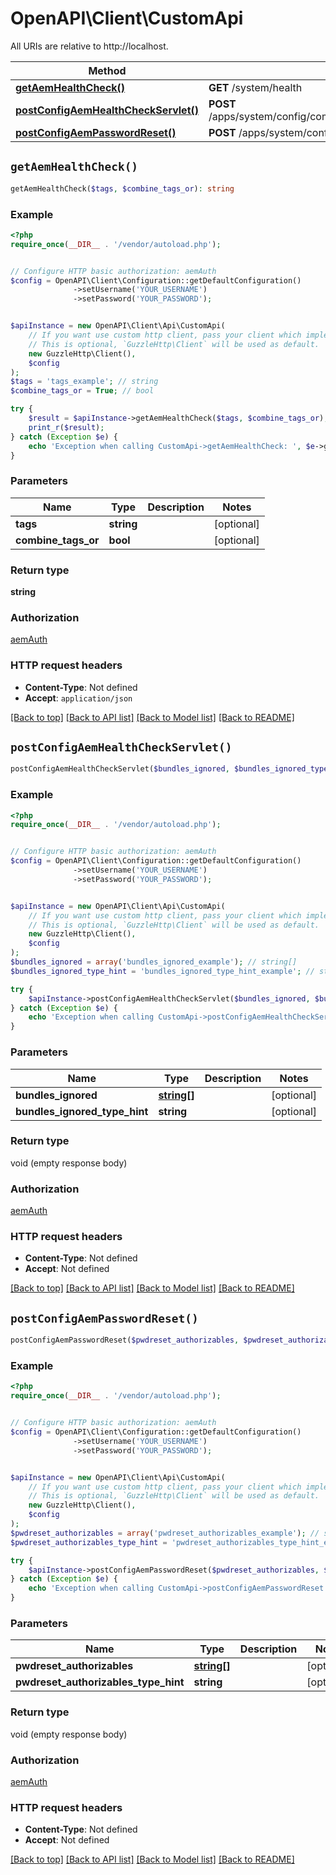 # OpenAPI\Client\CustomApi

All URIs are relative to http://localhost.

Method | HTTP request | Description
------------- | ------------- | -------------
[**getAemHealthCheck()**](CustomApi.md#getAemHealthCheck) | **GET** /system/health | 
[**postConfigAemHealthCheckServlet()**](CustomApi.md#postConfigAemHealthCheckServlet) | **POST** /apps/system/config/com.shinesolutions.healthcheck.hc.impl.ActiveBundleHealthCheck | 
[**postConfigAemPasswordReset()**](CustomApi.md#postConfigAemPasswordReset) | **POST** /apps/system/config/com.shinesolutions.aem.passwordreset.Activator | 


## `getAemHealthCheck()`

```php
getAemHealthCheck($tags, $combine_tags_or): string
```



### Example

```php
<?php
require_once(__DIR__ . '/vendor/autoload.php');


// Configure HTTP basic authorization: aemAuth
$config = OpenAPI\Client\Configuration::getDefaultConfiguration()
              ->setUsername('YOUR_USERNAME')
              ->setPassword('YOUR_PASSWORD');


$apiInstance = new OpenAPI\Client\Api\CustomApi(
    // If you want use custom http client, pass your client which implements `GuzzleHttp\ClientInterface`.
    // This is optional, `GuzzleHttp\Client` will be used as default.
    new GuzzleHttp\Client(),
    $config
);
$tags = 'tags_example'; // string
$combine_tags_or = True; // bool

try {
    $result = $apiInstance->getAemHealthCheck($tags, $combine_tags_or);
    print_r($result);
} catch (Exception $e) {
    echo 'Exception when calling CustomApi->getAemHealthCheck: ', $e->getMessage(), PHP_EOL;
}
```

### Parameters

Name | Type | Description  | Notes
------------- | ------------- | ------------- | -------------
 **tags** | **string**|  | [optional]
 **combine_tags_or** | **bool**|  | [optional]

### Return type

**string**

### Authorization

[aemAuth](../../README.md#aemAuth)

### HTTP request headers

- **Content-Type**: Not defined
- **Accept**: `application/json`

[[Back to top]](#) [[Back to API list]](../../README.md#endpoints)
[[Back to Model list]](../../README.md#models)
[[Back to README]](../../README.md)

## `postConfigAemHealthCheckServlet()`

```php
postConfigAemHealthCheckServlet($bundles_ignored, $bundles_ignored_type_hint)
```



### Example

```php
<?php
require_once(__DIR__ . '/vendor/autoload.php');


// Configure HTTP basic authorization: aemAuth
$config = OpenAPI\Client\Configuration::getDefaultConfiguration()
              ->setUsername('YOUR_USERNAME')
              ->setPassword('YOUR_PASSWORD');


$apiInstance = new OpenAPI\Client\Api\CustomApi(
    // If you want use custom http client, pass your client which implements `GuzzleHttp\ClientInterface`.
    // This is optional, `GuzzleHttp\Client` will be used as default.
    new GuzzleHttp\Client(),
    $config
);
$bundles_ignored = array('bundles_ignored_example'); // string[]
$bundles_ignored_type_hint = 'bundles_ignored_type_hint_example'; // string

try {
    $apiInstance->postConfigAemHealthCheckServlet($bundles_ignored, $bundles_ignored_type_hint);
} catch (Exception $e) {
    echo 'Exception when calling CustomApi->postConfigAemHealthCheckServlet: ', $e->getMessage(), PHP_EOL;
}
```

### Parameters

Name | Type | Description  | Notes
------------- | ------------- | ------------- | -------------
 **bundles_ignored** | [**string[]**](../Model/string.md)|  | [optional]
 **bundles_ignored_type_hint** | **string**|  | [optional]

### Return type

void (empty response body)

### Authorization

[aemAuth](../../README.md#aemAuth)

### HTTP request headers

- **Content-Type**: Not defined
- **Accept**: Not defined

[[Back to top]](#) [[Back to API list]](../../README.md#endpoints)
[[Back to Model list]](../../README.md#models)
[[Back to README]](../../README.md)

## `postConfigAemPasswordReset()`

```php
postConfigAemPasswordReset($pwdreset_authorizables, $pwdreset_authorizables_type_hint)
```



### Example

```php
<?php
require_once(__DIR__ . '/vendor/autoload.php');


// Configure HTTP basic authorization: aemAuth
$config = OpenAPI\Client\Configuration::getDefaultConfiguration()
              ->setUsername('YOUR_USERNAME')
              ->setPassword('YOUR_PASSWORD');


$apiInstance = new OpenAPI\Client\Api\CustomApi(
    // If you want use custom http client, pass your client which implements `GuzzleHttp\ClientInterface`.
    // This is optional, `GuzzleHttp\Client` will be used as default.
    new GuzzleHttp\Client(),
    $config
);
$pwdreset_authorizables = array('pwdreset_authorizables_example'); // string[]
$pwdreset_authorizables_type_hint = 'pwdreset_authorizables_type_hint_example'; // string

try {
    $apiInstance->postConfigAemPasswordReset($pwdreset_authorizables, $pwdreset_authorizables_type_hint);
} catch (Exception $e) {
    echo 'Exception when calling CustomApi->postConfigAemPasswordReset: ', $e->getMessage(), PHP_EOL;
}
```

### Parameters

Name | Type | Description  | Notes
------------- | ------------- | ------------- | -------------
 **pwdreset_authorizables** | [**string[]**](../Model/string.md)|  | [optional]
 **pwdreset_authorizables_type_hint** | **string**|  | [optional]

### Return type

void (empty response body)

### Authorization

[aemAuth](../../README.md#aemAuth)

### HTTP request headers

- **Content-Type**: Not defined
- **Accept**: Not defined

[[Back to top]](#) [[Back to API list]](../../README.md#endpoints)
[[Back to Model list]](../../README.md#models)
[[Back to README]](../../README.md)

